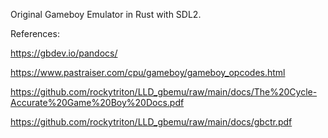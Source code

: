 Original Gameboy Emulator in Rust with SDL2.

References:

https://gbdev.io/pandocs/

https://www.pastraiser.com/cpu/gameboy/gameboy_opcodes.html

https://github.com/rockytriton/LLD_gbemu/raw/main/docs/The%20Cycle-Accurate%20Game%20Boy%20Docs.pdf

https://github.com/rockytriton/LLD_gbemu/raw/main/docs/gbctr.pdf
